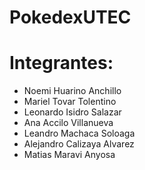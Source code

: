 # PokedexUTEC
# Integrantes:
* Noemi Huarino Anchillo
* Mariel Tovar Tolentino
* Leonardo Isidro Salazar
* Ana Accilo Villanueva
* Leandro Machaca Soloaga
* Alejandro Calizaya Alvarez
* Matias Maravi Anyosa
